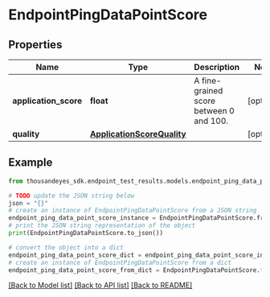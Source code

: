 # EndpointPingDataPointScore


## Properties

Name | Type | Description | Notes
------------ | ------------- | ------------- | -------------
**application_score** | **float** | A fine-grained score between 0 and 100. | [optional] 
**quality** | [**ApplicationScoreQuality**](ApplicationScoreQuality.md) |  | [optional] 

## Example

```python
from thousandeyes_sdk.endpoint_test_results.models.endpoint_ping_data_point_score import EndpointPingDataPointScore

# TODO update the JSON string below
json = "{}"
# create an instance of EndpointPingDataPointScore from a JSON string
endpoint_ping_data_point_score_instance = EndpointPingDataPointScore.from_json(json)
# print the JSON string representation of the object
print(EndpointPingDataPointScore.to_json())

# convert the object into a dict
endpoint_ping_data_point_score_dict = endpoint_ping_data_point_score_instance.to_dict()
# create an instance of EndpointPingDataPointScore from a dict
endpoint_ping_data_point_score_from_dict = EndpointPingDataPointScore.from_dict(endpoint_ping_data_point_score_dict)
```
[[Back to Model list]](../README.md#documentation-for-models) [[Back to API list]](../README.md#documentation-for-api-endpoints) [[Back to README]](../README.md)


